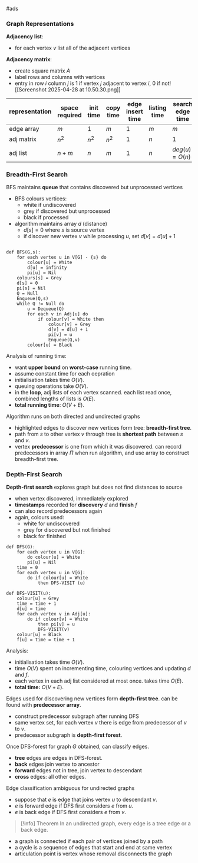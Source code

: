 #ads 

### Graph Representations

**Adjacency list**:
- for each vertex $v$ list all of the adjacent vertices

**Adjacency matrix**:
- create square matrix $A$
- label rows and columns with vertices
- entry in row $i$ column $j$ is 1 if vertex $j$ adjacent to vertex $i$, 0 if not![[Screenshot 2025-04-28 at 10.50.30.png]]

| representation | space required | init time | copy time | edge insert time | listing time | search edge time |
| -------------- | -------------- | --------- | --------- | ---------------- | ------------ | ---------------- |
| edge array     | $m$            | 1         | $m$       | 1                | $m$          | $m$              |
| adj matrix     | $n^2$          | $n^2$     | $n^2$     | 1                | $n$          | 1                |
| adj list       | $n + m$        | $n$       | $m$       | 1                | $n$          | $deg(u)=O(n)$    |

### Breadth-First Search

BFS maintains **queue** that contains discovered but unprocessed vertices
- BFS colours vertices:
	- white if undiscovered
	- grey if discovered but unprocessed
	- black if processed
- algorithm maintains array $d$ (distance)
	- $d[s] =0$ where $s$ is source vertex
	- if discover new vertex $v$ while processing $u$, set $d[v] = d[u] + 1$

```BFS(G,s)

def BFS(G,s):
	for each vertex u in V[G] - {s} do
		colour[u] = White
		d[u] = infinity
		pi[u] = Nil
	colours[s] = Grey
	d[s] = 0
	pi[s] = Nil
	Q = Null
	Enqueue(Q,s)
	while Q != Null do
		u = Dequeue(Q)
		for each v in Adj[u] do
			if colour[v] = White then
				colour[v] = Grey
				d[v] = d[u] + 1
				pi[v] = u
				Enqueue(Q,v)
		colour[u] = Black	
```

Analysis of running time:
- want **upper bound** on **worst-case** running time.
- assume constant time for each oepration
- initialisation takes time $O(V)$.
- queuing operations take $O(V)$.
- in the **loop**, adj lists of each vertex scanned. each list read once, combined lengths of lists is $O(E)$.
- **total running time**: $O(V +E)$.

Algorithm runs on both directed and undirected graphs
- highlighted edges to discover new vertices form tree: **breadth-first tree**.
- path from $s$ to other vertex $v$ through tree is **shortest path** between $s$ and $v$.
- vertex **predecessor** is one from which it was discovered. can record predecessors in array $\Pi$ when run algorithm, and use array to construct breadth-first tree.

### Depth-First Search

**Depth-first search** explores graph but does not find distances to source
- when vertex discovered, immediately explored
- **timestamps** recorded for **discovery** $d$ and **finish** $f$
- can also record predecessors again
- again, colours used:
	- white for undiscovered
	- grey for discovered but not finished
	- black for finished

```DFS(G)
def DFS(G):
	for each vertex u in V[G]:
		do colour[u] = White
		pi[u] = Nil
	time = 0
	for each vertex u in V[G]:
		do if colour[u] = White
			then DFS-VISIT (u)	
```
```DFS-VISIT(u)
def DFS-VISIT(u):
	colour[u] = Grey
	time = time + 1
	d[u] = time
	for each vertex v in Adj[u]:
		do if colour[v] = White
			then pi[v] = u
			DFS-VISIT(v)
	colour[u] = Black
	f[u] = time = time + 1
```

Analysis:
- initialisation takes time $O(V)$.
- time $O(V)$ spent on incrementing time, colouring vertices and updating $d$ and $f$.
- each vertex in each adj list considered at most once. takes time $O(E)$.
- **total time:** $O(V+E)$.

Edges used for discovering new vertices form **depth-first tree**. can be found with **predecessor array**.
- construct predecessor subgraph after running DFS
- same vertex set, for each vertex $v$ there is edge from predecessor of $v$ to $v$.
- predecessor subgraph is **depth-first forest**.

Once DFS-forest for graph $G$ obtained, can classify edges.
- **tree** edges are edges in DFS-forest.
- **back** edges join vertex to ancestor
- **forward** edges not in tree, join vertex to descendant
- **cross** edges: all other edges.

Edge classification ambiguous for undirected graphs
- suppose that $e$ is edge that joins vertex $u$ to descendant $v$.
- $e$ is forward edge if DFS first considers $e$ from $u$.
- $e$ is back edge if DFS first considers $e$ from $v$.

> [!info] Theorem
> In an undirected graph, every edge is a tree edge or a back edge.
- a graph is connected if each pair of vertices joined by a path
- a cycle is a sequence of edges that start and end at same vertex
- articulation point is vertex whose removal disconnects the graph